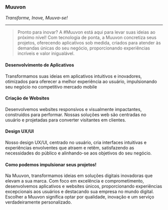 ### Muuvon
_Transforme, Inove, Muuva-se!_

***

> Pronto para inovar? A #Muuvon está aqui para levar suas ideias ao próximo nível!
> Com tecnologia de ponta, a Muuvon concretiza seus projetos, oferecendo aplicativos sob medida, criados para atender às demandas únicas do seu negócio, proporcionando experiências incríveis e valor inigualável.

#### Desenvolvimento de Aplicativos
Transformamos suas ideias em aplicativos intuitivos e inovadores, otimizados para oferecer a melhor experiência ao usuário, impulsionando seu negócio no competitivo mercado mobile

#### Criação de Websites
Desenvolvemos websites responsivos e visualmente impactantes, construídos para performar. Nossas soluções web são centradas no usuário e projetadas para converter visitantes em clientes.

#### Design UX/UI
Nosso design UX/UI, centrado no usuário, cria interfaces intuitivas e experiências envolventes que atraem e retêm, satisfazendo as necessidades do público e alinhando-se aos objetivos do seu negócio.

#### Como podemos impulsionar seus projetos!
Na Muuvon, transformamos ideias em soluções digitais inovadoras que elevam a sua marca. Com foco em excelência e comprometimento, desenvolvemos aplicativos e websites únicos, proporcionando experiências excepcionais aos usuários e destacando sua empresa no mundo digital. Escolher a Muuvon significa optar por qualidade, inovação e um serviço verdadeiramente personalizado.